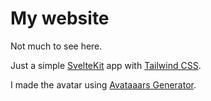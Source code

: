 # My website

Not much to see here.

Just a simple [SvelteKit](https://kit.svelte.dev/) app with [Tailwind CSS](https://tailwindcss.com/).

I made the avatar using [Avataaars Generator](https://getavataaars.com/).
